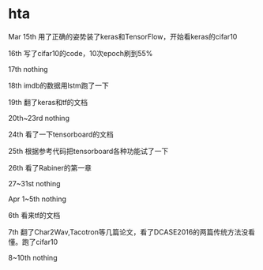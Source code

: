 # hta
Mar 
15th 用了正确的姿势装了keras和TensorFlow，开始看keras的cifar10

16th 写了cifar10的code，10次epoch刷到55%

17th nothing

18th imdb的数据用lstm跑了一下

19th 翻了keras和tf的文档

20th~23rd nothing

24th 看了一下tensorboard的文档

25th 根据参考代码把tensorboard各种功能试了一下

26th 看了Rabiner的第一章

27~31st nothing

Apr
1~5th nothing

6th 看来tf的文档

7th 翻了Char2Wav,Tacotron等几篇论文，看了DCASE2016的两篇传统方法没看懂。跑了cifar10

8~10th nothing
